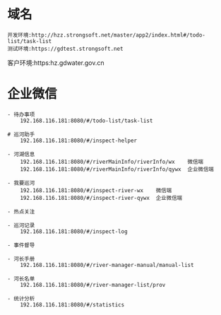 # 域名
    开发环境:http://hzz.strongsoft.net/master/app2/index.html#/todo-list/task-list
    测试环境:https://gdtest.strongsoft.net

客户环境:https:hz.gdwater.gov.cn

# 企业微信

    - 待办事项
        192.168.116.181:8080/#/todo-list/task-list

    # 巡河助手
        192.168.116.181:8080/#/inspect-helper

    - 河湖信息
        192.168.116.181:8080/#/riverMainInfo/riverInfo/wx    微信端
        192.168.116.181:8080/#/riverMainInfo/riverInfo/qywx  企业微信端

    - 我要巡河
        192.168.116.181:8080/#/inspect-river-wx    微信端
        192.168.116.181:8080/#/inspect-river-qywx  企业微信端

    - 热点关注

    - 巡河记录
        192.168.116.181:8080/#/inspect-log

    - 事件督导

    - 河长手册
        192.168.116.181:8080/#/river-manager-manual/manual-list

    - 河长名单
        192.168.116.181:8080/#/river-manager-list/prov

    - 统计分析
        192.168.116.181:8080/#/statistics
